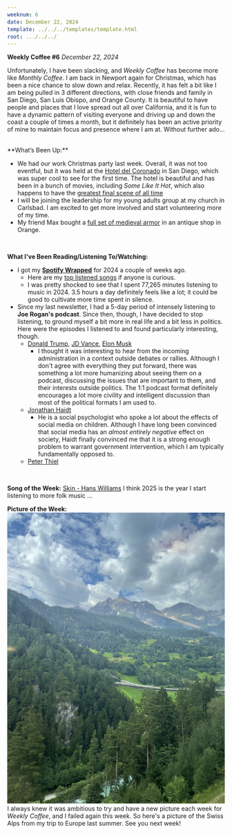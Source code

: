 ```yaml
---
weeknum: 6
date: December 22, 2024
template: ../../../templates/template.html
root: .../../../
---
```

**Weekly Coffee #6**
*December 22, 2024*

Unfortunately, I have been slacking, and *Weekly Coffee* has become more like *Monthly Coffee*. I am back in Newport again for Christmas, which has been a nice chance to slow down and relax. Recently, it has felt a bit like I am being pulled in 3 different directions, with close friends and family in San Diego, San Luis Obispo, and Orange County. It is beautiful to have people and places that I love spread out all over California, and it is fun to have a dynamic pattern of visiting everyone and driving up and down the coast a couple of times a month, but it definitely has been an active priority of mine to maintain focus and presence where I am at. Without further ado...

<br>
**What’s Been Up:**

   - We had our work Christmas party last week. Overall, it was not too eventful, but it was held at the [Hotel del Coronado](https://en.wikipedia.org/wiki/Hotel_del_Coronado) in San Diego, which was super cool to see for the first time. The hotel is beautiful and has been in a bunch of movies, including *Some Like It Hot*, which also happens to have the [greatest final scene of all time](https://m.youtube.com/watch?v=-mHhr-aaLnI)
   - I will be joining the leadership for my young adults group at my church in Carlsbad. I am excited to get more involved and start volunteering more of my time.
   - My friend Max bought a [full set of medieval armor](../../../assets/images/wk6_helmet.jpeg) in an antique shop in Orange.
<br>

**What I've Been Reading/Listening To/Watching:**

- I got my [**Spotify Wrapped**](../../../assets/images/wk6_wrapped.jpeg) for 2024 a couple of weeks ago.
    - Here are my [top listened songs](https://open.spotify.com/playlist/37i9dQZF1FoNxXj6qWwRmH?si=h_34JeOGT4OEKVYOxoLNCA&pi=u-IBKUHnJsQRa8&nd=1&dlsi=f39c9102d3774ae8) if anyone is curious.
    - I was pretty shocked to see that I spent 77,265 minutes listening to music in 2024. 3.5 hours a day definitely feels like a lot; it could be good to cultivate more time spent in silence.
- Since my last newsletter, I had a 5-day period of intensely listening to **Joe Rogan's podcast**. Since then, though, I have decided to stop listening, to ground myself a bit more in real life and a bit less in politics. Here were the episodes I listened to and found particularly interesting, though.
    - [Donald Trump](https://open.spotify.com/episode/0e9ynAH6hmZIIeOx0SaGQu?si=815a9c5861254ed2), [JD Vance](https://open.spotify.com/episode/1rdjSPK00vmwl6WBkTYe3l?si=a317b801b2ef4b31), [Elon Musk](https://open.spotify.com/episode/3wUQy68EVwNjTb0yBOhYm9?si=d68a26dd33224727)
        - I thought it was interesting to hear from the incoming administration in a context outside debates or rallies. Although I don't agree with everything they put forward, there was something a lot more humanizing about seeing them on a podcast, discussing the issues that are important to them, and their interests outside politics. The 1:1 podcast format definitely encourages a lot more civility and intelligent discussion than most of the political formats I am used to.
    - [Jonathan Haidt](https://open.spotify.com/episode/1uN7QdwrJuNqESrwYDOfg5?si=1572b0f131bb47a6)
        - He is a social psychologist who spoke a lot about the effects of social media on children. Although I have long been convinced that social media has an *almost entirely negative* effect on society, Haidt finally convinced me that it is a strong enough problem to warrant government intervention, which I am typically fundamentally opposed to.
    - [Peter Thiel](https://open.spotify.com/episode/2DFsA7qIdjZZukcCRbBRhI?si=faf6c88bea6f4a38)
<br>

**Song of the Week:**
[Skin - Hans Williams](https://open.spotify.com/track/4uqfL7UKwWPF1bpZok6zGs?si=5fcf2d5c0b4c4a51)
I think 2025 is the year I start listening to more folk music ...
<br>

**Picture of the Week:**
![The Swiss Alps, from Jonjon and I's Europe Trip This Summer](../../../assets/images/wk6_alps.jpeg)
I always knew it was ambitious to try and have a new picture each week for *Weekly Coffee*, and I failed again this week. So here's a picture of the Swiss Alps from my trip to Europe last summer.
See you next week!
